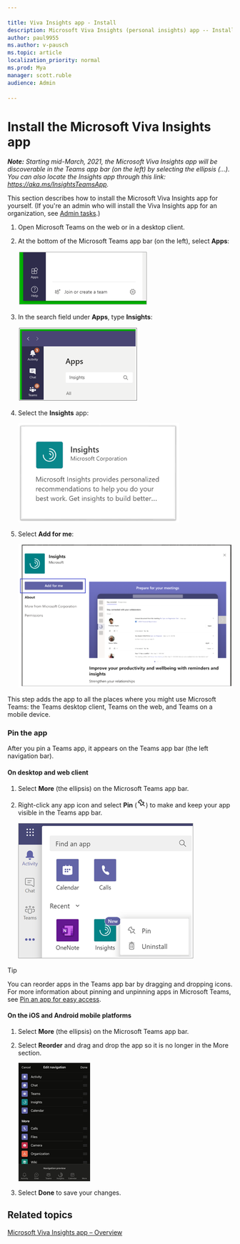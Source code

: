 ```yaml
---

title: Viva Insights app - Install
description: Microsoft Viva Insights (personal insights) app -- Install 
author: paul9955
ms.author: v-pausch
ms.topic: article
localization_priority: normal 
ms.prod: Mya
manager: scott.ruble
audience: Admin

---
```


# Install the Microsoft Viva Insights app

_**Note:** Starting mid-March, 2021, the Microsoft Viva Insights app will be discoverable in the Teams app bar (on the left) by selecting the ellipsis (…). You can also locate the Insights app through this link: https://aka.ms/InsightsTeamsApp._

This section describes how to install the Microsoft Viva Insights app for yourself. (If you're an admin who will install the Viva Insights app for an organization, see [Admin tasks](teams-app-admin-tasks.md).) 

1. Open Microsoft Teams on the web or in a desktop client. 

2. At the bottom of the Microsoft Teams app bar (on the left), select **Apps**: 

   ![Apps icon in Teams](Images/teams-apps.png)
 
3. In the search field under **Apps**, type **Insights**:
   
   ![Search for Insights](Images/apps-search-insights.png)

4. Select the **Insights** app:

   ![Select Insights app](Images/select-insights-app-teams.png)

5. Select **Add for me**:

   ![Add for me button](Images/add-for-me-new-410.png)

This step adds the app to all the places where you might use Microsoft Teams: the Teams desktop client, Teams on the web, and Teams on a mobile device.

### Pin the app 

After you pin a Teams app, it appears on the Teams app bar (the left navigation bar).

#### On desktop and web client

1. Select **More** (the ellipsis) on the Microsoft Teams app bar.  

2. Right-click any app icon and select **Pin** (![Pin an app](Images/pin.png)) to make and keep your app visible in the Teams app bar.
   
   ![Pin an app in Teams](Images/pin-an-app-in-teams.png)

> [!Tip] 
> You can reorder apps in the Teams app bar by dragging and dropping icons. For more information about pinning and unpinning apps in Microsoft Teams, see [Pin an app for easy access](https://support.microsoft.com/en-us/office/pin-an-app-for-easy-access-3045fd44-6604-4ba7-8ecc-1c0d525e89ec). 
 
#### On the iOS and Android mobile platforms

1. Select **More** (the ellipsis) on the Microsoft Teams app bar.  

2. Select **Reorder** and drag and drop the app so it is no longer in the More section. 

   ![Reorder android app icon](Images/ios-android.png)

3. Select **Done** to save your changes. 

## Related topics

[Microsoft Viva Insights app &ndash; Overview](teams-app.md)

